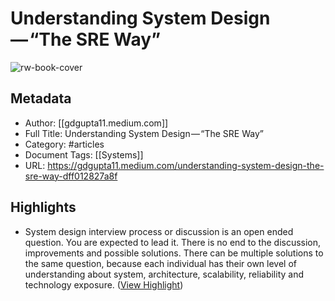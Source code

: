 # Understanding System Design — “The SRE Way”

![rw-book-cover](https://readwise-assets.s3.amazonaws.com/static/images/article3.5c705a01b476.png)

## Metadata
- Author: [[gdgupta11.medium.com]]
- Full Title: Understanding System Design — “The SRE Way”
- Category: #articles
- Document Tags: [[Systems]] 
- URL: https://gdgupta11.medium.com/understanding-system-design-the-sre-way-dff012827a8f

## Highlights
- System design interview process or discussion is an open ended question. You are expected to lead it. There is no end to the discussion, improvements and possible solutions.
  There can be multiple solutions to the same question, because each individual has their own level of understanding about system, architecture, scalability, reliability and technology exposure. ([View Highlight](https://instapaper.com/read/1468744736/18269351))
